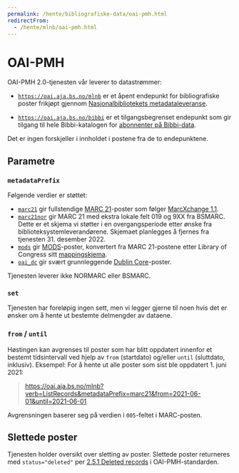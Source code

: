 ```yaml
---
permalink: /hente/bibliografiske-data/oai-pmh.html
redirectFrom: 
  - /hente/mlnb/oai-pmh.html
---
```

# OAI-PMH

OAI-PMH 2.0-tjenesten vår leverer to datastrømmer:

- [`https://oai.aja.bs.no/mlnb`](https://oai.aja.bs.no/mlnb) er et åpent endepunkt for bibliografiske poster frikjøpt gjennom [Nasjonalbibliotekets metadataleveranse](./mlnb).

- [`https://oai.aja.bs.no/bibbi`](https://oai.aja.bs.no/bibbi) er
et tilgangsbegrenset endepunkt som gir tilgang til hele Bibbi-katalogen for [abonnenter på Bibbi-data](https://www.bibsent.no/metadata/abonnement-paa-bibbi-data).

Det er ingen forskjeller i innholdet i postene fra de to endepunktene.
## Parametre

### `metadataPrefix`

Følgende verdier er støttet: 

* [`marc21`](https://oai.aja.bs.no/mlnb?verb=ListRecords&metadataPrefix=marc21) gir fullstendige [MARC 21](https://www.loc.gov/marc/bibliographic/)-poster som følger [MarcXchange 1.1](http://www.loc.gov/standards/iso25577/).
* [`marc21nor`](https://oai.aja.bs.no/mlnb?verb=ListRecords&metadataPrefix=marc21nor) gir MARC 21 med ekstra lokale felt 019 og 9XX fra BSMARC. Dette er et skjema vi støtter i en overgangsperiode etter ønske fra biblioteksystemleverandørene. Skjemaet planlegges å fjernes fra tjenesten 31. desember 2022.
* [`mods`](https://oai.aja.bs.no/mlnb?verb=ListRecords&metadataPrefix=mods) gir [MODS](http://www.loc.gov/standards/mods/)-poster, konvertert fra MARC 21-postene etter Library of Congress sitt [mappingskjema](https://www.loc.gov/standards/mods/mods-mapping.html).
* [`oai_dc`](https://oai.aja.bs.no/mlnb?verb=ListRecords&metadataPrefix=oai_dc) gir svært grunnleggende [Dublin Core](https://www.dublincore.org/specifications/dublin-core/dcmi-terms/)-poster.

Tjenesten leverer ikke NORMARC eller BSMARC.

### `set`

Tjenesten har foreløpig ingen sett, men vi legger gjerne til noen hvis det er ønsker om å hente ut bestemte delmengder av dataene.

### `from` / `until`

Høstingen kan avgrenses til poster som har blitt oppdatert innenfor et bestemt tidsintervall ved hjelp av `from` (startdato) og/eller `until` (sluttdato, inklusiv).
Eksempel: For å hente ut alle poster som sist ble oppdatert 1. juni 2021:

> https://oai.aja.bs.no/mlnb?verb=ListRecords&metadataPrefix=marc21&from=2021-06-01&until=2021-06-01

Avgrensningen baserer seg på verdien i `005`-feltet i MARC-posten.

## Slettede poster

Tjenesten holder oversikt over sletting av poster. Slettede poster returneres med `status="deleted"` per [2.5.1 Deleted records](http://www.openarchives.org/OAI/2.0/openarchivesprotocol.htm#deletion) i OAI-PMH-standarden.
